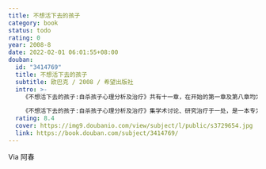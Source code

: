 ```yaml
---
title: 不想活下去的孩子
category: book
status: todo
rating: 0
year: 2008-8
date: 2022-02-01 06:01:55+08:00
douban:
  id: "3414769"
  title: 不想活下去的孩子
  subtitle: 欧巴克 / 2008 / 希望出版社
  intro: >-
    《不想活下去的孩子:自杀孩子心理分析及治疗》共有十一章，在开始的第一章及第八章均为儿童及青少年个案的描述与讨论。第二章则比较成人与儿童自杀理论之异同。第三章叙述孩子自杀行为所表达的信息及含意，作者从孩子的谈话与绘画作品中分析其中含意。第四章分析孩子的人格风格，第五章则进一步探索生活环境事件对自杀的影响。第六章详述孩子的死亡的重点是放在家庭内的无解题，这些无法解决或很难解决的困境与自杀行为的互动。第九章根据以上观点的角度扩展孩子自杀理论最后则讨论治疗层面的原则及重点。

    《不想活下去的孩子:自杀孩子心理分析及治疗》集学术讨论、研究治疗于一处，是一本专为心理治疗师、教师及家长分析研究少年心理疾病提的咨询手册。
  rating: 8.4
  cover: https://img9.doubanio.com/view/subject/l/public/s3729654.jpg
  link: https://book.douban.com/subject/3414769/
---
```


Via 阿春

